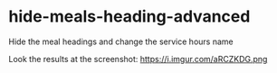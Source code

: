 # hide-meals-heading-advanced


Hide the meal headings and change the service hours name

Look the results at the screenshot: https://i.imgur.com/aRCZKDG.png

